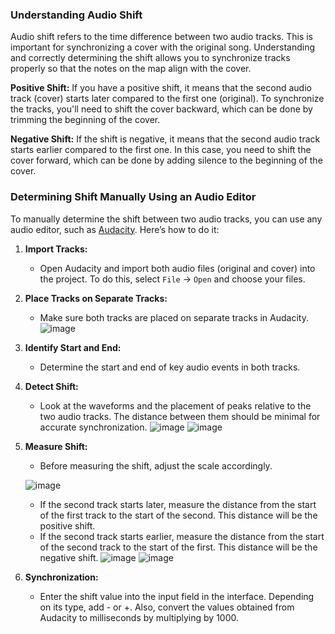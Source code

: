 ### Understanding Audio Shift

Audio shift refers to the time difference between two audio tracks. This is important for synchronizing a cover with the original song. Understanding and correctly determining the shift allows you to synchronize tracks properly so that the notes on the map align with the cover.

**Positive Shift:** If you have a positive shift, it means that the second audio track (cover) starts later compared to the first one (original). To synchronize the tracks, you'll need to shift the cover backward, which can be done by trimming the beginning of the cover.

**Negative Shift:** If the shift is negative, it means that the second audio track starts earlier compared to the first one. In this case, you need to shift the cover forward, which can be done by adding silence to the beginning of the cover.

### Determining Shift Manually Using an Audio Editor

To manually determine the shift between two audio tracks, you can use any audio editor, such as [Audacity](https://github.com/audacity/audacity). Here’s how to do it:

1. **Import Tracks:**
   - Open Audacity and import both audio files (original and cover) into the project. To do this, select `File` -> `Open` and choose your files.

2. **Place Tracks on Separate Tracks:**
   - Make sure both tracks are placed on separate tracks in Audacity.
   ![image](https://github.com/user-attachments/assets/7225b73e-f01a-4054-9e0d-5c454f58d097)

3. **Identify Start and End:**
   - Determine the start and end of key audio events in both tracks.

4. **Detect Shift:**
   - Look at the waveforms and the placement of peaks relative to the two audio tracks. The distance between them should be minimal for accurate synchronization.
   ![image](https://github.com/user-attachments/assets/5db99bca-0fac-4fa8-a6a4-2756d7680a74)
   ![image](https://github.com/user-attachments/assets/385229c9-4a54-42bf-960b-f8900433094f)

5. **Measure Shift:**
   - Before measuring the shift, adjust the scale accordingly.
     
   ![image](https://github.com/user-attachments/assets/f3cc91a2-77d4-48bb-a6ca-85df748e1209)
   - If the second track starts later, measure the distance from the start of the first track to the start of the second. This distance will be the positive shift.
   - If the second track starts earlier, measure the distance from the start of the second track to the start of the first. This distance will be the negative shift.
   ![image](https://github.com/user-attachments/assets/0460f2db-5d5c-4111-994c-061ca5328ccd)
   ![image](https://github.com/user-attachments/assets/72a35333-69d3-48d6-b3c6-d57227778a1c)

6. **Synchronization:**
   - Enter the shift value into the input field in the interface. Depending on its type, add - or +. Also, convert the values obtained from Audacity to milliseconds by multiplying by 1000.
